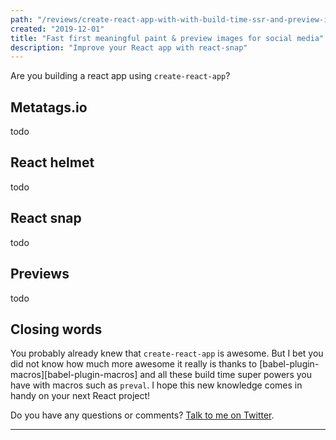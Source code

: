 ```yaml
---
path: "/reviews/create-react-app-with-with-build-time-ssr-and-preview-images"
created: "2019-12-01"
title: "Fast first meaningful paint & preview images for social media"
description: "Improve your React app with react-snap"
---
```


Are you building a react app using `create-react-app`? 

## Metatags.io

todo

## React helmet

todo

## React snap

todo

## Previews

todo

## Closing words

You probably already knew that `create-react-app` is awesome. But I bet you did not know how much more awesome it really is thanks to [babel-plugin-macros][babel-plugin-macros] and all these build time super powers you have with macros such as `preval`. I hope this new knowledge comes in handy on your next React project!

Do you have any questions or comments? [Talk to me on Twitter](https://twitter.com/Hermanhasawish/status/1189562475143929857).

---

[create-react-app]: https://create-react-app.dev/
[shine-on-google]: https://youtu.be/4pOH8Smd0Xs?t=447